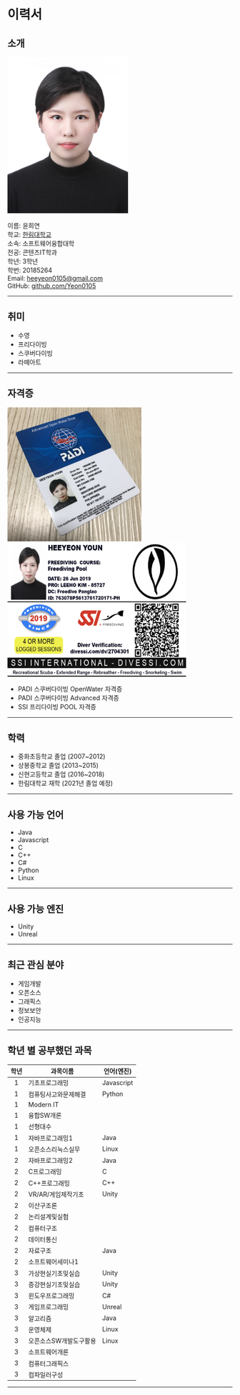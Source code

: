 # 이력서

## 소개
<img src=증명사진.jpg width=270 height=350> 


이름: 윤희연   
학교: [한림대학교](https://www.hallym.ac.kr/)  
소속: 소프트웨어융합대학  
전공: 콘텐츠IT학과  
학년: 3학년  
학번: 20185264  
Email: heeyeon0105@gmail.com  
GitHub: [github.com/Yeon0105](https://github.com/Yeon0105)  

------------------------

## 취미  
* 수영  
* 프리다이빙  
* 스쿠버다이빙  
* 라떼아트  

------------------------
## 자격증
<img src=PADI.jpg width=300 height=300>   
<img src=SSI.jpg width=400 height=300>    

* PADI 스쿠버다이빙 OpenWater 자격증        
* PADI 스쿠버다이빙 Advanced 자격증      
* SSI 프리다이빙 POOL 자격증    

------------------------
## 학력
* 중화초등학교 졸업 (2007~2012)  
* 상봉중학교 졸업 (2013~2015)  
* 신현고등학교 졸업 (2016~2018)  
* 한림대학교 재학 (2021년 졸업 예정)  

-------------------------
## 사용 가능 언어
* Java
* Javascript
* C
* C++
* C#
* Python
* Linux

-------------------------
## 사용 가능 엔진  
* Unity   
* Unreal  

---------------------------
## 최근 관심 분야
* 게임개발  
* 오픈소스  
* 그래픽스  
* 정보보안  
* 인공지능  

---------------------------
## 학년 별 공부했던 과목  

|학년|과목이름|언어(엔진)|    
|:---:|---|---|  
|1|기초프로그래밍|Javascript|    
|1|컴퓨팅사고와문제해결|Python|    
|1|Modern IT||    
|1|융합SW개론||  
|1|선형대수||    
|1|자바프로그래밍1|Java|   
|1|오픈소스리눅스실무|Linux|    
|2|자바프로그래밍2|Java|   
|2|C프로그래밍|C|  
|2|C++프로그래밍|C++|
|2|VR/AR/게임제작기초|Unity|  
|2|이산구조론||    
|2|논리설계및실험||    
|2|컴퓨터구조||    
|2|데이터통신||  
|2|자료구조|Java|
|2|소프트웨어세미나1||    
|3|가상현실기초및실습|Unity|  
|3|증강현실기초및실습|Unity|  
|3|윈도우프로그래밍|C#|  
|3|게임프로그래밍|Unreal|  
|3|알고리즘|Java|  
|3|운영체제|Linux|  
|3|오픈소스SW개발도구활용|Linux|  
|3|소프트웨어개론||  
|3|컴퓨터그래픽스||  
|3|컴파일러구성||  

------------------------
